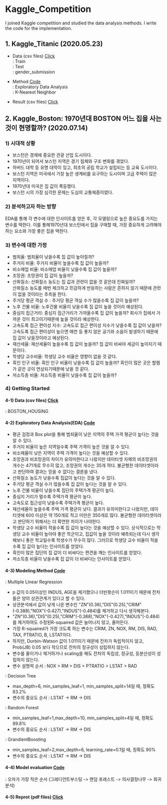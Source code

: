 # Kaggle_Competition
 I joined Kaggle competition and studied the data analysis methods. I write the code for the implementation.

## 1. Kaggle_Titanic (2020.05.23)  
- Data (csv files)   [Click](https://github.com/youngbinwoo/Kaggle_Competition/tree/master/Kaggle_Titanic/Data)  
 : Train  
 : Test  
 : gender_submission

- Method   [Code](https://github.com/youngbinwoo/Kaggle_Competition/tree/master/Kaggle_Titanic/Code)    
 : Exploratory Data Analysis   
 : K-Nearest Neighbor 

- Result (csv files)    [Click](https://github.com/youngbinwoo/Kaggle_Competition/tree/master/Kaggle_Titanic/Result) 

## 2. Kaggle_Boston: 1970년대 BOSTON 어느 집을 사는 것이 현명할까? (2020.07.14)     
### 1) 시대적 상황 
- 보스턴은 경제에 중요한 관광 산업 도시이다.   
- 1970년이 되어서 보스턴 지역은 경기 침체와 구조 변화를 겪었다.  
- 하버드 대학 등 유명 대학이 있고, 최초의 공립 학교가 설립되는 등 교육 도시이다.   
- 보스턴 지역은 미국에서 가장 높은 생계비를 요구하는 도시이며 고급 주택이 많은 지역이다.   
- 1970년대 미국은 집 값이 폭등했다.   
- 보스턴 시의 가장 심각한 문제는 도심의 교통체증이였다. 

### 2) 분석하고자 하는 방향
EDA를 통해 각 변수에 대한 인사이트를 얻은 후, 각 모델링으로 높은 중요도를 가지는 변수를 택한다. 이를 통해1970년대 보스턴에서 집을 구매할 때, 가장 중요하게 고려해야하는 요소와 가장 좋은 집을 택한다.   

### 3) 변수에 대한 가정   
- 범죄율: 범죄율이 낮을수록 집 값이 높아질까?  
- 주거지 비율: 주거지 비율이 높을수록 집 값이 높을까?  
- 비소매업 비율: 비소매업 비율이 낮을수록 집 값이 높을까?  
- 조망권: 조망권이 집 값이 높을까?  
- 산화질소: 산화질소 농도는 집 값과 관련이 없을 것 같은데 진짜일까?   
산화질소 농도를 매번 체크하고 민감하게 반응하는 사람은 흔하지 않기 때문에 관련이 없을 것이라는 추측을 한다.     
- 주거당 평균 객실 수 : 주거당 평균 객실 수가 많을수록 집 값이 높을까?  
- 노후 건물 비율: 노후건물 비율이 낮을수록 집 값이 높을 것이라 예상된다.  
- 중심지 접근거리: 중심지 접근거리가 가까울수록 집 값이 높을까? 회사가 집에서 가까운 것이 최고이기때문에 높을 것이라 예상한다.   
- 고속도록 접근 편이성 지수: 고속도로 접근 편이성 지수가 낮을수록 집 값이 낮을까? 고속도록 접근 편이성이 높으면 매연 등 좋지 않은 공기와 소음이 발생하기 때문에 집 값이 낮을것이라고 예상된다.   
- 재산세율: 재산세율이 높을수록 집 값이 높을까? 집 값이 비싸야 세금이 높아지기 때문이다.  
- 학생당 교수비율: 학생당 교수 비율은 영향이 없을 것 같다.   
- 흑인 인구 비율: 흑인 인구 비율이 낮을수록 집 값이 높을까? 흑인이 많은 곳은 할렘가 같은 곳이 연상되기때문에 낮을 것 같다.  
- 저소득층 비율: 저소득증 비율이 낮을수록 집 값이 높을까?  
  
  
### 4) Getting Started 
#### 4-1) Data (csv files)    [Click](https://github.com/youngbinwoo/Kaggle_Competition/tree/master/Kaggle_Boston/Data)   
  : BOSTON_HOUSING

#### 4-2) Exploratory Data Analysis(EDA)   [Code](https://github.com/youngbinwoo/Kaggle_Competition/tree/master/Kaggle_Boston/EDA)  
- 평균 검정과 Box plot을 통해 범죄율이 낮은 지역의 주택 가격 평균이 높다는 것을 알 수 있다.    
- 주거지 비율이 높은 지역일수록 주택 가격이 높은 것을 알 수 있다.    
- 비소매율이 낮은 지역이 주택 가격이 높다는 것을 예상할 수 있다.   
- 조망권과 비조망권의 차이가 유의미한다고 나왔지만 데이터셋 자체의 비조망권의 개수는 471개로 무수히 많고, 조망권의 개수는 35개 적다. 불균형한 데이터셋이라고 판단하여 결과는 믿을 수 없다는 결론을 냈다.    
- 산화질소 농도가 낮을수록 집값이 높다는 것을 알 수 있다.  
- 주거당 평균 객실 수가 많을수록  집 값이 높다는 것을 알 수 있다.  
- 노후 건물 비율이 낮을수록 집단의 주택가격 평균이 높다.  
- 중심지 거리가 멀수록 주택가격 평균이 높다.  
- 고속도로 접근성이 낮을수록 주택가격 평균이 높다.  
- 재산세율이 높을수록 주택 가격 평균이 낮다. 결과가 유의미한다고 나왔지만, 데이터셋에 600 이상은 약 150개로 적고 미만은 350개로 많다. 불균형한 데이터셋이라고 판단하기 위해서는 더 확연한 차이가 나야한다. 
- 학생당 교수 비율이 작을수록 집 값이 높다는 것을 예상할 수 있다. 상식적으로는 학생당 교수 비율이 높아야 좋은 학군이고, 집값이 높을 것이라 예측되는데 다시 생각해보니 좋은 학교일수록 학생수가 무수히 많다. 그러므로 학생당 교수 비율이 적을수록 집 값이 높다는 인사이트를 얻었다.    
- 흑인이 많은 집단의 집 값이 더 비싸다는 편견을 깨는 인사이트를 얻었다.   
- 저소득층 비율이 낮을수록 집 값이 더 비싸다는 인사이트를 얻었다.  

#### 4-3) Modeling Method    [Code](https://github.com/youngbinwoo/Kaggle_Competition/tree/master/Kaggle_Boston/Modeling)    
 : Multiple Linear Regression
- p 값이 0.05이상인 INDUS, AGE을 제거했으나 더빈왓슨이 1.011이기 때문에 잔차들은 양의  상관관계가 있다고 할 수 있다.  
- 상관분석에서 값이 낮게 나온 변수인 "ZN"(0.36),"DIS"(0.25),"CRIM"(-0.388),"NOX"(-0.427),"INDUS"(-0.484)를 제거하고 다시 생각해본다.  
- "ZN"(0.36),"DIS"(0.25),"CRIM"(-0.388),"NOX"(-0.427),"INDUS"(-0.484)를 제거하여도 수정된R-squaired 값은 늘어나지 않고, 줄어든다.  
- 가장 R-squaired가 가장 크도록 하는 변수는 CRIM, ZN, NOX, RM, DIS, RAD, TAX, PTRATIO, B, LSTAT이다.  
- 하지만, Durbin-Watson 값이 1.011이기 때문에 잔차가 독립적이지 않고, Prob(JB) 0.05 보다 작으므로 잔차의 정규성이 성립하지 않는다.  
- 변수를 줄이거나 제거하거나 scaling을 해도 잔차의 독립성, 정규성, 등분산성이 성립하지 않는다.    
- 변수 설명력 순서 : NOX > RM > DIS > PTRATIO > LSTAT > RAD       

 : Decision Tree    
 - max_depth=6, min_samples_leaf=1, min_samples_split=14일 때, 정확도 83.2%     
 - 변수의 중요도 순서 : LSTAT -> RM -> DIS   
 
 : Random Forest   
 - min_samples_leaf=1,max_depth=10, min_samples_split=4일 때, 정확도 89.8%      
 - 변수의 중요도 순서 : LSTAT -> RM -> DIS     
 
 : GrandientBoosting     
 - min_samples_leaf=2,max_depth=6, learning_rate=0.1일 때, 정확도 90%  
 - 변수의 중요도 순서 : LSTAT -> RM -> DIS   
  
#### 4-4) Model evaluation    [Code](https://github.com/youngbinwoo/Kaggle_Competition/tree/master/Kaggle_Boston/Model%20evaluation)
: 오차가 가장 작은 순서 (그레디언트부스팅 -> 랜덤 포레스트 -> 의사결정나무 -> 회귀분석)

#### 4-5) Reprot (pdf files)  [Click](https://github.com/youngbinwoo/Kaggle_Competition/blob/master/Kaggle_Boston/Boston%20Report.pdf)   

